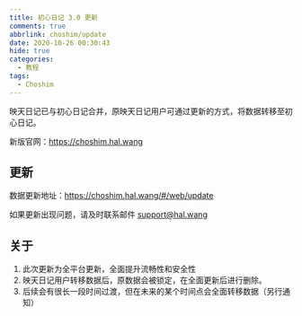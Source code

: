 ```yaml
---
title: 初心日记 3.0 更新
comments: true
abbrlink: choshim/update
date: 2020-10-26 00:30:43
hide: true
categories:
  - 教程
tags:
  - Choshim
---
```


映天日记已与初心日记合并，原映天日记用户可通过更新的方式，将数据转移至初心日记。

新版官网：<https://choshim.hal.wang>

<!--more-->

## 更新

数据更新地址：<https://choshim.hal.wang/#/web/update>

如果更新出现问题，请及时联系邮件 <support@hal.wang>

## 关于

1. 此次更新为全平台更新，全面提升流畅性和安全性
1. 映天日记用户转移数据后，原数据会被锁定，在全面更新后进行删除。
1. 后续会有很长一段时间过渡，但在未来的某个时间点会全面转移数据（另行通知）
